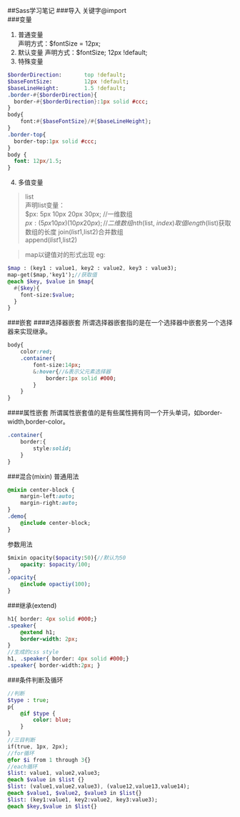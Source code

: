 ##Sass学习笔记
###导入
关键字@import  
###变量
1. 普通变量  
声明方式：$fontSize = 12px;
2. 默认变量
声明方式：$fontSize;   12px !default;
3. 特殊变量
>
```sass
$borderDirection:       top !default; 
$baseFontSize:          12px !default;
$baseLineHeight:        1.5 !default;
.border-#{$borderDirection}{
  border-#{$borderDirection}:1px solid #ccc;
}
body{
    font:#{$baseFontSize}/#{$baseLineHeight};
}
.border-top{
  border-top:1px solid #ccc;
}
body {
  font: 12px/1.5;
}
```
4. 多值变量
> list  
声明list变量：  
$px: 5px 10px 20px 30px; //一维数组  
$px: (5px 10px) (10px 20px); //二维数组  
nth($list, $index)取值  
length($list)获取数组的长度
join($list1,$list2)合并数组  
append($list1,$list2)

> map以键值对的形式出现
eg: 

```sass
$map : (key1 : value1, key2 : value2, key3 : value3);
map-get($map,'key1');//获取值  
@each $key, $value in $map{
  #{$key}{
	font-size:$value;
  }
}
```

###嵌套
####选择器嵌套
所谓选择器嵌套指的是在一个选择器中嵌套另一个选择器来实现继承。  

```sass
body{
	color:red;
	.container{
		font-size:14px;
		&:hover{//&表示父元素选择器
			border:1px solid #000;
		}
	}
}
```
####属性嵌套
所谓属性嵌套值的是有些属性拥有同一个开头单词，如border-width,border-color。  

```sass
.container{
	border:{
		style:solid;
	}
}
```
###混合(mixin)
普通用法

```sass
@mixin center-block {
	margin-left:auto;
	margin-right:auto;
}
.demo{
	@include center-block;
}
```
参数用法

```sass
$mixin opacity($opacity:50){//默认为50
	opacity: $opacity/100;
}
.opacity{
	@include opactiy(100);
}
```
###继承(extend)

```sass
h1{ border: 4px solid #000;}
.speaker{
	@extend h1;
	border-width: 2px;
}
//生成的css style
h1, .speaker{ border: 4px solid #000;}
.speaker{ border-width:2px; }
```
###条件判断及循环

```sass
//判断
$type : true;
p{
	@if $type {
		color: blue;	
	}
}
//三目判断
if(true, 1px, 2px);
//for循环
@for $i from 1 through 3{}
//each循环
$list: value1, value2,value3;
@each $value in $list {}
$list: (value1,value2,value3), (value12,value13,value14);
@each $value1, $value2, $value3 in $list{}
$list: (key1:value1, key2:value2, key3:value3);
@each $key,$value in $list{}
```